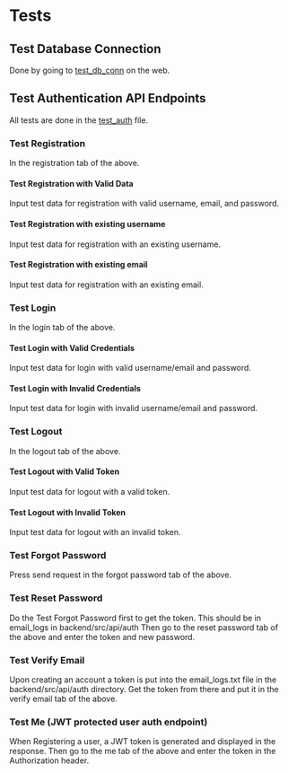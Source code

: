 # Tests

## Test Database Connection

Done by going to [test_db_conn](../tests/test_db_conn.php) on the web.

## Test Authentication API Endpoints

All tests are done in the [test_auth](../tests/test_auth_endpoints.php) file.

### Test Registration

In the registration tab of the above.

#### Test Registration with Valid Data

Input test data for registration with valid username, email, and password.

#### Test Registration with existing username

Input test data for registration with an existing username.

#### Test Registration with existing email

Input test data for registration with an existing email.

### Test Login

In the login tab of the above.

#### Test Login with Valid Credentials

Input test data for login with valid username/email and password.

#### Test Login with Invalid Credentials

Input test data for login with invalid username/email and password.

### Test Logout

In the logout tab of the above.

#### Test Logout with Valid Token

Input test data for logout with a valid token.

#### Test Logout with Invalid Token

Input test data for logout with an invalid token.

### Test Forgot Password

Press send request in the forgot password tab of the above.

### Test Reset Password

Do the Test Forgot Password first to get the token. This should be in email_logs in backend/src/api/auth
Then go to the reset password tab of the above and enter the token and new password.

### Test Verify Email

Upon creating an account a token is put into the email_logs.txt file in the backend/src/api/auth directory.
Get the token from there and put it in the verify email tab of the above.

### Test Me (JWT protected user auth endpoint)

When Registering a user, a JWT token is generated and displayed in the response.
Then go to the me tab of the above and enter the token in the Authorization header.
